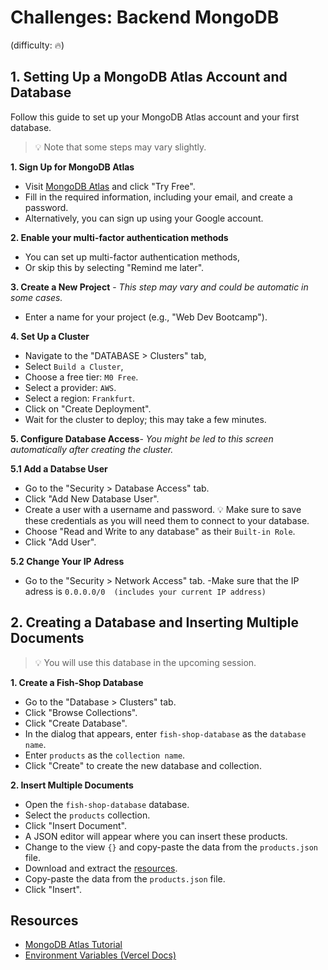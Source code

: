 # Challenges: Backend MongoDB

(difficulty: 🔥)

## 1. Setting Up a MongoDB Atlas Account and Database

Follow this guide to set up your MongoDB Atlas account and your first database.

> 💡 Note that some steps may vary slightly.

**1. Sign Up for MongoDB Atlas**

- Visit [MongoDB Atlas](https://www.mongodb.com/atlas/database) and click "Try Free".
- Fill in the required information, including your email, and create a password.
- Alternatively, you can sign up using your Google account.

**2. Enable your multi-factor authentication methods**

- You can set up multi-factor authentication methods,
- Or skip this by selecting "Remind me later".

**3. Create a New Project** - _This step may vary and could be automatic in some cases._

- Enter a name for your project (e.g., "Web Dev Bootcamp").

**4. Set Up a Cluster**

- Navigate to the "DATABASE > Clusters" tab,
- Select `Build a Cluster`,
- Choose a free tier: `M0 Free`.
- Select a provider: `AWS`.
- Select a region: `Frankfurt`.
- Click on "Create Deployment".
- Wait for the cluster to deploy; this may take a few minutes.

**5. Configure Database Access**- _You might be led to this screen automatically after creating the cluster._

**5.1 Add a Databse User**

- Go to the "Security > Database Access" tab.
- Click "Add New Database User".
- Create a user with a username and password. 💡 Make sure to save these credentials as you will need them to connect to your database.
- Choose "Read and Write to any database" as their `Built-in Role`.
- Click "Add User".

**5.2 Change Your IP Adress**

- Go to the "Security > Network Access" tab.
  -Make sure that the IP adress is `0.0.0.0/0  (includes your current IP address)`

## 2. Creating a Database and Inserting Multiple Documents

> 💡 You will use this database in the upcoming session.

**1. Create a Fish-Shop Database**

- Go to the "Database > Clusters" tab.
- Click "Browse Collections".
- Click "Create Database".
- In the dialog that appears, enter `fish-shop-database` as the `database name`.
- Enter `products` as the `collection name`.
- Click "Create" to create the new database and collection.

**2. Insert Multiple Documents**

- Open the `fish-shop-database` database.
- Select the `products` collection.
- Click "Insert Document".
- A JSON editor will appear where you can insert these products.
- Change to the view `{}` and copy-paste the data from the `products.json` file.
- Download and extract the [resources](https://github.com/wd-bootcamp/web-exercises/blob/main/sessions/backend-read/products/README.md#resources).
- Copy-paste the data from the `products.json` file.
- Click "Insert".

## Resources

- [MongoDB Atlas Tutorial](https://www.mongodb.com/basics/mongodb-atlas-tutorial)
- [Environment Variables (Vercel Docs)](https://vercel.com/docs/concepts/projects/environment-variables)
